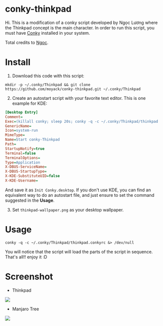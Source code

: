 # conky-thinkpad
Hi. This is a modification of a conky script developed by Ngọc Lương where the Thinkpad concept is the main character.
In order to run this script, you must have [Conky](https://github.com/brndnmtthws/conky) installed in your system.

Total credits to [Ngoc](https://github.com/lbngoc/conkyrc).

# Install
1. Download this code with this script: 
```shell
mkdir -p ~/.conky/Thinkpad && git clone https://github.com/moyack/conky-thinkpad.git ~/.conky/Thinkpad
```
2. Create an autostart script with your favorite text editor. This is one example for KDE:
```ini
[Desktop Entry]
Comment=
Exec=(killall conky; sleep 20s; conky -q -c ~/.conky/Thinkpad/thinkpad.conkyrc &> /dev/null) &
GenericName=
Icon=system-run
MimeType=
Name=Start conky-Thinkpad
Path=
StartupNotify=true
Terminal=false
TerminalOptions=
Type=Application
X-DBUS-ServiceName=
X-DBUS-StartupType=
X-KDE-SubstituteUID=false
X-KDE-Username=
```
And save it as `Init Conky.desktop`.
If you don't use KDE, you can find an equivalent way to do an autostart file, and just ensure to set the command suggested in the **Usage**.

3. Set `thinkpad-wallpaper.png` as your desktop wallpaper.

# Usage

```
conky -q -c ~/.conky/Thinkpad/thinkpad.conkyrc &> /dev/null
```
You will notice that the script will load the parts of the script in sequence. That's all!! enjoy it :D

# Screenshot

- Thinkpad

![](thinkpad-screenshot.gif)

- Manjaro Tree

![](manjaro-tree-screenshot.png)
